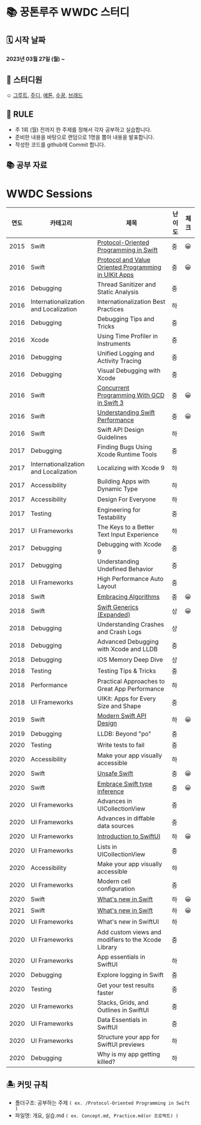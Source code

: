 #  📚 꿍톤루주 WWDC 스터디
## 🗓 시작 날짜
#### 2023년 03월 27일 (월) ~

## 👥 스터디원
☺️ [그루트](https://github.com/Groot-94), [주디](https://github.com/Judy-999), [예톤](https://github.com/yeeton37), [수꿍](https://github.com/Jeon-Minsu), [브래드](https://github.com/bradheo65)

## 🐳 RULE
- 주 1회 (월) 전까지 한 주제를 정해서 각자 공부하고 실습합니다.
- 준비한 내용을 바탕으로 랜덤으로 1명을 뽑아 내용을 발표합니다.
- 작성한 코드를 github에 Commit 합니다.

## 📚 공부 자료 
# WWDC Sessions

| 연도 | 카테고리 | 제목 | 난이도 | 체크 |
| --- | --- | --- | --- |---|
| 2015 | Swift | [Protocol-Oriented Programming in Swift](https://developer.apple.com/videos/play/wwdc2015/408/) | 중 |😀|
| 2016 | Swift | [Protocol and Value Oriented Programming in UIKit Apps](https://developer.apple.com/videos/play/wwdc2016/419/) | 중 |😀|
| 2016 | Debugging | Thread Sanitizer and Static Analysis | 중 ||
| 2016 | Internationalization and Localization | Internationalization Best Practices | 하 ||
| 2016 | Debugging | Debugging Tips and Tricks | 중 ||
| 2016 | Xcode | Using Time Profiler in Instruments | 중 ||
| 2016 | Debugging | Unified Logging and Activity Tracing | 중 ||
| 2016 | Debugging | Visual Debugging with Xcode | 중 ||
| 2016 | Swift | [Concurrent Programming With GCD in Swift 3](https://developer.apple.com/videos/play/wwdc2016/720/) | 중 |😀|
| 2016 | Swift | [Understanding Swift Performance](https://developer.apple.com/videos/play/wwdc2016/416/) | 중 |😀|
| 2016 | Swift | Swift API Design Guidelines | 하 ||
| 2017 | Debugging | Finding Bugs Using Xcode Runtime Tools | 중 ||
| 2017 | Internationalization and Localization | Localizing with Xcode 9 | 하 ||
| 2017 | Accessibility | Building Apps with Dynamic Type | 하 ||
| 2017 | Accessibility | Design For Everyone | 하 ||
| 2017 | Testing | Engineering for Testability | 중 ||
| 2017 | UI Frameworks | The Keys to a Better Text Input Experience | 하 ||
| 2017 | Debugging | Debugging with Xcode 9 | 중 ||
| 2017 | Debugging | Understanding Undefined Behavior | 중 ||
| 2018 | UI Frameworks | High Performance Auto Layout | 중 ||
| 2018 | Swift | [Embracing Algorithms](https://developer.apple.com/videos/play/wwdc2018/223/) | 중 |😀|
| 2018 | Swift | [Swift Generics (Expanded)](https://developer.apple.com/videos/play/wwdc2018/406/) | 상 |😀|
| 2018 | Debugging | Understanding Crashes and Crash Logs | 상 ||
| 2018 | Debugging | Advanced Debugging with Xcode and LLDB | 중 ||
| 2018 | Debugging | iOS Memory Deep Dive | 상 ||
| 2018 | Testing | Testing Tips & Tricks | 중 ||
| 2018 | Performance | Practical Approaches to Great App Performance | 하 ||
| 2018 | UI Frameworks | UIKit: Apps for Every Size and Shape | 중 ||
| 2019 | Swift | [Modern Swift API Design](https://developer.apple.com/videos/play/wwdc2019/415/) | 하 |😀|
| 2019 | Debugging | LLDB: Beyond "po" | 중 ||
| 2020 | Testing | Write tests to fail | 중 ||
| 2020 | Accessibility | Make your app visually accessible | 하 ||
| 2020 | Swift | [Unsafe Swift](https://developer.apple.com/videos/play/wwdc2020/10648/) | 중 |😀|
| 2020 | Swift | [Embrace Swift type inference](https://developer.apple.com/videos/play/wwdc2020/10165/) | 중 |😀|
| 2020 | UI Frameworks | Advances in UICollectionView | 중 ||
| 2020 | UI Frameworks | Advances in diffable data sources | 중 ||
| 2020 | UI Frameworks | [Introduction to SwiftUI](https://developer.apple.com/videos/play/wwdc2020/10119/) | 하 |😀|
| 2020 | UI Frameworks | Lists in UICollectionView | 중 ||
| 2020 | Accessibility | Make your app visually accessible | 하 ||
| 2020 | UI Frameworks | Modern cell configuration | 중 ||
| 2020 | Swift | [What's new in Swift](https://developer.apple.com/videos/play/wwdc2020/10170/) | 하 |😀|
| 2021 | Swift | [What's new in Swift](https://developer.apple.com/videos/play/wwdc2021/10192/) | 하 |😀|
| 2020 | UI Frameworks | What's new in SwiftUI | 하 ||
| 2020 | UI Frameworks | Add custom views and modifiers to the Xcode Library | 중 ||
| 2020 | UI Frameworks | App essentials in SwiftUI | 하 ||
| 2020 | Debugging | Explore logging in Swift | 중 ||
| 2020 | Testing | Get your test results faster | 중 ||
| 2020 | UI Frameworks | Stacks, Grids, and Outlines in SwiftUI | 중 ||
| 2020 | UI Frameworks | Data Essentials in SwiftUI | 중 ||
| 2020 | UI Frameworks | Structure your app for SwiftUI previews | 하 ||
| 2020 | Debugging | Why is my app getting killed? | 하 ||

## 🏝 커밋 규칙
> 
- 폴더구조: 공부하는 주제 `( ex. /Protocol-Oriented Programming in Swift )`
- 파일명: 개요, 실습.md  `( ex. Concept.md, Practice.md(or 프로젝트) )`
